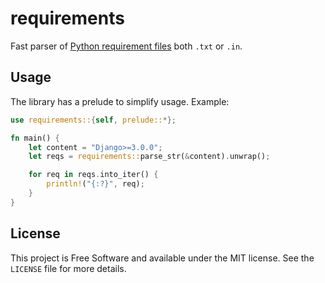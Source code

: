 # requirements

Fast parser of [Python requirement files](https://pip.readthedocs.io/en/1.1/requirements.html)
both `.txt` or `.in`.

## Usage

The library has a prelude to simplify usage. Example:

```rust
use requirements::{self, prelude::*};

fn main() {
    let content = "Django>=3.0.0";
    let reqs = requirements::parse_str(&content).unwrap();

    for req in reqs.into_iter() {
        println!("{:?}", req);
    }
}

```

## License

This project is Free Software and available under the MIT license. See
the `LICENSE` file for more details.

